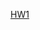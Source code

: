 [HW1](https://github.com/nomiaro/Selected-Topics-in-Visual-Recognition-using-Deep-Learning/tree/main/HW1)
